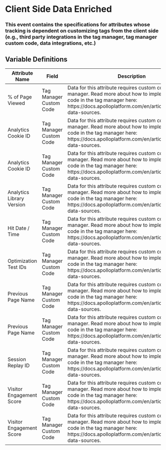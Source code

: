 # Client Side Data Enriched

### This event contains the specifications for attributes whose tracking is dependent on customizing tags from the client side (e.g., third party integrations in the tag manager, tag manager custom code, data integrations, etc.)

## Variable Definitions

|Attribute Name|Field|Description|
| --- | --- | --- |
|% of Page Viewed|Tag Manager Custom Code|Data for this attribute requires custom code in the tag manager. Read more about how to implement custom code in the tag manager here: https:\/\/docs.apolloplatform.com\/en\/articles\/5481690-data-sources.|
|Analytics Cookie ID|Tag Manager Custom Code|Data for this attribute requires custom code in the tag manager. Read more about how to implement custom code in the tag manager here: https:\/\/docs.apolloplatform.com\/en\/articles\/5481690-data-sources.|
|Analytics Cookie ID|Tag Manager Custom Code|Data for this attribute requires custom code in the tag manager. Read more about how to implement custom code in the tag manager here: https:\/\/docs.apolloplatform.com\/en\/articles\/5481690-data-sources.|
|Analytics Library Version|Tag Manager Custom Code|Data for this attribute requires custom code in the tag manager. Read more about how to implement custom code in the tag manager here: https:\/\/docs.apolloplatform.com\/en\/articles\/5481690-data-sources.|
|Hit Date / Time|Tag Manager Custom Code|Data for this attribute requires custom code in the tag manager. Read more about how to implement custom code in the tag manager here: https:\/\/docs.apolloplatform.com\/en\/articles\/5481690-data-sources.|
|Optimization Test IDs|Tag Manager Custom Code|Data for this attribute requires custom code in the tag manager. Read more about how to implement custom code in the tag manager here: https:\/\/docs.apolloplatform.com\/en\/articles\/5481690-data-sources.|
|Previous Page Name|Tag Manager Custom Code|Data for this attribute requires custom code in the tag manager. Read more about how to implement custom code in the tag manager here: https:\/\/docs.apolloplatform.com\/en\/articles\/5481690-data-sources.|
|Previous Page Name|Tag Manager Custom Code|Data for this attribute requires custom code in the tag manager. Read more about how to implement custom code in the tag manager here: https:\/\/docs.apolloplatform.com\/en\/articles\/5481690-data-sources.|
|Session Replay ID|Tag Manager Custom Code|Data for this attribute requires custom code in the tag manager. Read more about how to implement custom code in the tag manager here: https:\/\/docs.apolloplatform.com\/en\/articles\/5481690-data-sources.|
|Visitor Engagement Score|Tag Manager Custom Code|Data for this attribute requires custom code in the tag manager. Read more about how to implement custom code in the tag manager here: https:\/\/docs.apolloplatform.com\/en\/articles\/5481690-data-sources.|
|Visitor Engagement Score|Tag Manager Custom Code|Data for this attribute requires custom code in the tag manager. Read more about how to implement custom code in the tag manager here: https:\/\/docs.apolloplatform.com\/en\/articles\/5481690-data-sources.|



